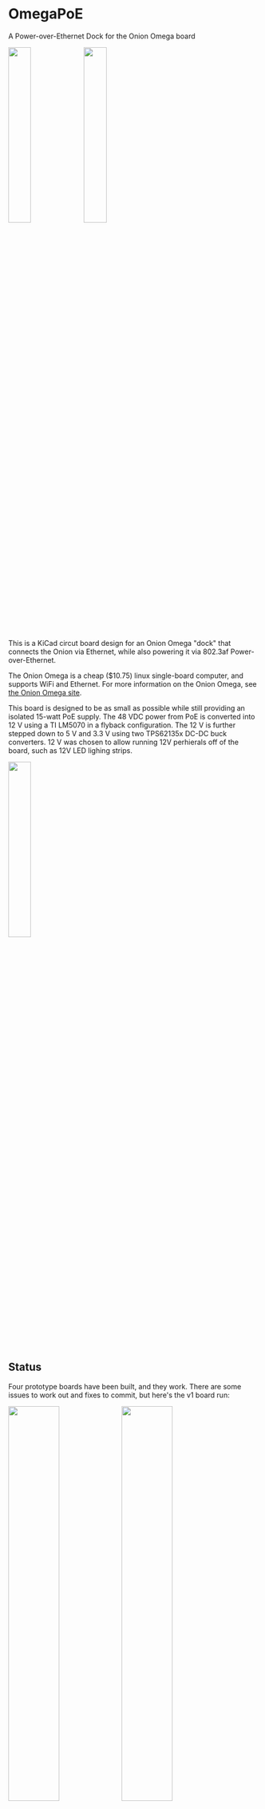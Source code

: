 # OmegaPoE
A Power-over-Ethernet Dock for the Onion Omega board

<img src="https://raw.githubusercontent.com/zeroping/OmegaPoE/master/renders/omegaPoE1.jpeg" width="30%"><img src="https://raw.githubusercontent.com/zeroping/OmegaPoE/master/renders/omegaPoE3.jpeg" width="30%">

This is a KiCad circut board design for an Onion Omega "dock" that connects the Onion via Ethernet, while also powering it via 802.3af Power-over-Ethernet.

The Onion Omega is a cheap ($10.75) linux single-board computer, and supports WiFi and Ethernet. For more information on the Onion Omega, see [the Onion Omega site](http://onion.io/omega2/).

This board is designed to be as small as possible while still providing an isolated 15-watt PoE supply. The 48 VDC power from PoE is converted into 12 V using a TI LM5070 in a flyback configuration. The 12 V is further stepped down to 5 V and 3.3 V using two TPS62135x DC-DC buck converters. 12 V was chosen to allow running 12V perhierals off of the board, such as 12V LED lighing strips. 

<img src="https://raw.githubusercontent.com/zeroping/OmegaPoE/master/renders/omegaPoE2.jpeg" width="30%">

## Status
Four prototype boards have been built, and they work. There are some issues to work out and fixes to commit, but here's the v1 board run:

<img src="https://raw.githubusercontent.com/zeroping/OmegaPoE/master/renders/photo_assembled_iso.jpg" width="45%"><img src="https://raw.githubusercontent.com/zeroping/OmegaPoE/master/renders/photo_top_view.jpg" width="45%">

<img src="https://raw.githubusercontent.com/zeroping/OmegaPoE/master/renders/photo_unassembled_top.jpg" width="45%"><img src="https://raw.githubusercontent.com/zeroping/OmegaPoE/master/renders/photo_unassembled_bottom.jpg" width="45%">


